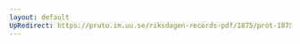 ```yaml
---
layout: default
UpRedirect: https://pruto.im.uu.se/riksdagen-records-pdf/1875/prot-1875--ak--033.pdf
---
```

